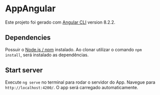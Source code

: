 # AppAngular

Este projeto foi gerado com [Angular CLI](https://github.com/angular/angular-cli) version 8.2.2.

## Dependencies

Possuir o [Node.js / npm](https://nodejs.org/en/) instalado.
Ao clonar utilizar o comando `npm install`, será instalado as dependências.

## Start server

Execute `ng serve` no terminal para rodar o servidor do App. Navegue para `http://localhost:4200/`. O app será carregado automaticamente.



